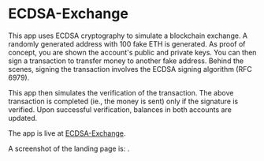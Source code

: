 # ECDSA-Exchange

This app uses ECDSA cryptography to simulate a blockchain exchange. A randomly generated address with 100 fake ETH is generated. As proof of concept, you are shown the account's public and private keys. You can then sign a transaction to transfer money to another fake address. Behind the scenes, signing the transaction involves the ECDSA signing algorithm (RFC 6979).

This app then simulates the verification of the transaction. The above transaction is completed (ie., the money is sent) only if the signature is verified. Upon successful verification, balances in both accounts are updated.  

The app is live at [ECDSA-Exchange](https://client-bc.herokuapp.com/).

A screenshot of the landing page is: []().
